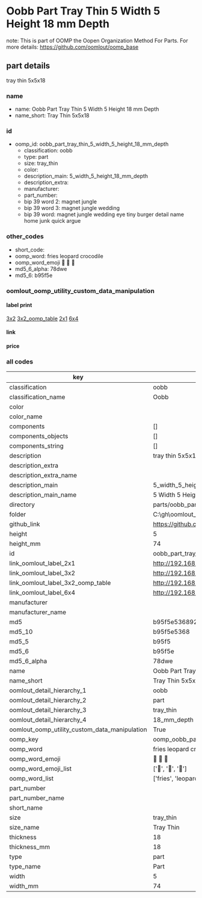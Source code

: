 # Oobb Part Tray Thin 5 Width 5 Height 18 mm Depth  

note: This is part of OOMP the Oopen Organization Method For Parts. For more details: https://github.com/oomlout/oomp_base

##  part details
  



tray thin 5x5x18



### name
* name: Oobb Part Tray Thin 5 Width 5 Height 18 mm Depth
* name_short: Tray Thin 5x5x18 
### id
* oomp_id: oobb_part_tray_thin_5_width_5_height_18_mm_depth
  * classification: oobb
  * type: part
  * size: tray_thin
  * color: 
  * description_main: 5_width_5_height_18_mm_depth
  * description_extra: 
  * manufacturer: 
  * part_number: 
  * bip 39 word 2: magnet jungle
  * bip 39 word 3: magnet jungle wedding
  * bip 39 word: magnet jungle wedding eye tiny burger detail name home junk quick argue

### other_codes
* short_code: 
* oomp_word: fries leopard crocodile
* oomp_word_emoji :fries: :leopard: :crocodile:
* md5_6_alpha: 78dwe
* md5_6: b95f5e






### oomlout_oomp_utility_custom_data_manipulation
#### label print
[3x2](http://192.168.1.245:1112/?label=oomp%2078dwe)
[3x2_oomp_table](http://192.168.1.108:1112/?label=oomp%2078dwe)
[2x1](http://192.168.1.242:1112/?label=oomp%2078dwe)
[6x4](http://192.168.1.55:1112/?label=oomp%2078dwe)    

#### link

                              

#### price







### all codes 
| key | value |  
| --- | --- |  
| classification | oobb |  
| classification_name | Oobb |  
| color |  |  
| color_name |  |  
| components | [] |  
| components_objects | [] |  
| components_string | [] |  
| description | tray thin 5x5x18 |  
| description_extra |  |  
| description_extra_name |  |  
| description_main | 5_width_5_height_18_mm_depth |  
| description_main_name | 5 Width 5 Height 18 mm Depth |  
| directory | parts/oobb_part_tray_thin_5_width_5_height_18_mm_depth |  
| folder | C:\gh\oomlout_oobb_version_4_generated_parts\parts\oobb_part_tray_thin_5_width_5_height_18_mm_depth |  
| github_link | https://github.com/oomlout/oomlout_oomp_part_src/tree/main/parts/oobb_part_tray_thin_5_width_5_height_18_mm_depth |  
| height | 5 |  
| height_mm | 74 |  
| id | oobb_part_tray_thin_5_width_5_height_18_mm_depth |  
| link_oomlout_label_2x1 | http://192.168.1.242:1112/?label=oomp%2078dwe |  
| link_oomlout_label_3x2 | http://192.168.1.245:1112/?label=oomp%2078dwe |  
| link_oomlout_label_3x2_oomp_table | http://192.168.1.108:1112/?label=oomp%2078dwe |  
| link_oomlout_label_6x4 | http://192.168.1.55:1112/?label=oomp%2078dwe |  
| manufacturer |  |  
| manufacturer_name |  |  
| md5 | b95f5e536892c7887af13513f1de442f |  
| md5_10 | b95f5e5368 |  
| md5_5 | b95f5 |  
| md5_6 | b95f5e |  
| md5_6_alpha | 78dwe |  
| name | Oobb Part Tray Thin 5 Width 5 Height 18 mm Depth |  
| name_short | Tray Thin 5x5x18  |  
| oomlout_detail_hierarchy_1 | oobb |  
| oomlout_detail_hierarchy_2 | part |  
| oomlout_detail_hierarchy_3 | tray_thin |  
| oomlout_detail_hierarchy_4 | 18_mm_depth |  
| oomlout_oomp_utility_custom_data_manipulation | True |  
| oomp_key | oomp_oobb_part_tray_thin_5_width_5_height_18_mm_depth |  
| oomp_word | fries leopard crocodile |  
| oomp_word_emoji | :fries: :leopard: :crocodile: |  
| oomp_word_emoji_list | [':fries:', ':leopard:', ':crocodile:'] |  
| oomp_word_list | ['fries', 'leopard', 'crocodile'] |  
| part_number |  |  
| part_number_name |  |  
| short_name |  |  
| size | tray_thin |  
| size_name | Tray Thin |  
| thickness | 18 |  
| thickness_mm | 18 |  
| type | part |  
| type_name | Part |  
| width | 5 |  
| width_mm | 74 |  
